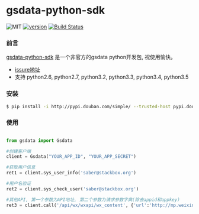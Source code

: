 # gsdata-python-sdk

![MIT](https://img.shields.io/npm/l/express.svg) [![version](https://img.shields.io/pypi/v/gsdata.svg)](https://pypi.python.org/pypi/gsdata)  [![Build Status](https://travis-ci.org/superalsrk/gsdata-python-sdk.svg?branch=master&v=11)](https://travis-ci.org/superalsrk/gsdata-python-sdk)


### 前言

[gsdata-python-sdk](http://github.com/superalsrk/gsdata-python-sdk) 是一个非官方的gsdata python开发包, 祝使用愉快。

+ [issure地址](https://github.com/superalsrk/gsdata-python-sdk)
+ 支持 python2.6, python2.7, python3.2, python3.3, python3.4, python3.5

### 安装

```bash
$ pip install -i http://pypi.douban.com/simple/ --trusted-host pypi.douban.com gsdata
```

### 使用

```python

from gsdata import Gsdata

#创建客户端
client = Gsdata("YOUR_APP_ID", "YOUR_APP_SECRET")

#获取用户信息
ret1 = client.sys_user_info('saber@stackbox.org')

#用户名验证
ret2 = client.sys_check_user('saber@stackbox.org')

#其他API, 第一个参数为API地址, 第二个参数为请求参数字典(除去appid和appkey)
ret3 = client.call('/api/wx/wxapi/wx_content', {'url':'http://mp.weixin.qq.com/s?__biz=MzAxOTEyMDI1MQ==&mid=400950548&idx=3&sn=cca852f541f93c53633a4e0069230313&3rd=MzA3MDU4NTYzMw==&scene=6#rd'})
		
```



